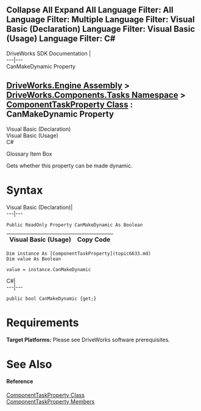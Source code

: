 Collapse All Expand All Language Filter: All  Language Filter: Multiple  Language Filter: Visual Basic (Declaration) Language Filter: Visual Basic (Usage) Language Filter: C#  
---  
DriveWorks SDK Documentation  |   
---|---  
CanMakeDynamic Property   
  
[DriveWorks.Engine Assembly](topic2156.md) > [DriveWorks.Components.Tasks Namespace](topic6391.md) > [ComponentTaskProperty Class](topic6633.md) : CanMakeDynamic Property  
---  
  
Visual Basic (Declaration)    
Visual Basic (Usage)    
C# 

Glossary Item Box

Gets whether this property can be made dynamic. 

# Syntax

Visual Basic (Declaration)|   
---|---  
      
    
    Public ReadOnly Property CanMakeDynamic As Boolean  
  
Visual Basic (Usage)| Copy Code  
---|---  
      
    
    Dim instance As [ComponentTaskProperty](topic6633.md)
    Dim value As Boolean
     
    value = instance.CanMakeDynamic  
  
C#|   
---|---  
      
    
    public bool CanMakeDynamic {get;}  
  
# Requirements

**Target Platforms:** Please see DriveWorks software prerequisites.

# See Also

#### Reference

[ComponentTaskProperty Class](topic6633.md)   
[ComponentTaskProperty Members](topic6634.md)


